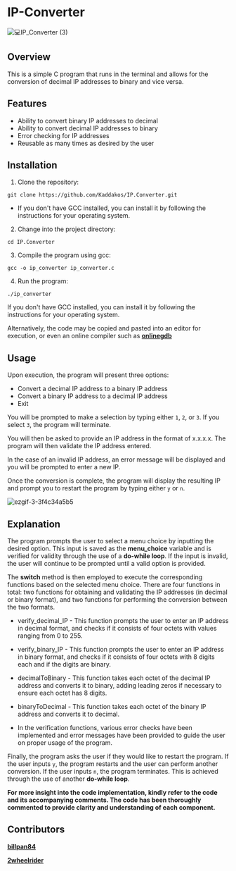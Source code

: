 # IP-Converter

![💻_IP_Converter_ (3)](https://user-images.githubusercontent.com/116773652/217944775-814bb302-4527-4260-9c2e-e347a81047c7.png)

## Overview

This is a simple C program that runs in the terminal and allows for the conversion of decimal IP addresses to binary and vice versa.

## Features

- Ability to convert binary IP addresses to decimal
- Ability to convert decimal IP addresses to binary
- Error checking for IP addresses
- Reusable as many times as desired by the user 

## Installation

1) Clone the repository:

```
git clone https://github.com/Kaddakos/IP.Converter.git
```
- If you don't have GCC installed, you can install it by following the instructions for your operating system.

2. Change into the project directory:

```
cd IP.Converter
```

3. Compile the program using gcc:

```
gcc -o ip_converter ip_converter.c
```

4. Run the program:

```
./ip_converter
```

If you don't have GCC installed, you can install it by following the instructions for your operating system.

Alternatively, the code may be copied and pasted into an editor for execution, or even an online compiler such as **[onlinegdb](https://www.onlinegdb.com/online_c_compiler)**

## Usage

Upon execution, the program will present three options:

- Convert a decimal IP address to a binary IP address
- Convert a binary IP address to a decimal IP address
- Exit

You will be prompted to make a selection by typing either `1`, `2`, or `3`. If you select `3`, the program will terminate.

You will then be asked to provide an IP address in the format of x.x.x.x. The program will then validate the IP address entered.

In the case of an invalid IP address, an error message will be displayed and you will be prompted to enter a new IP.

Once the conversion is complete, the program will display the resulting IP and prompt you to restart the program by typing either `y` or `n`.

![ezgif-3-3f4c34a5b5](https://user-images.githubusercontent.com/116773652/217937290-fe06bdee-7c32-4bbc-ac5a-50dfbcb6fdc5.gif)


## Explanation

The program prompts the user to select a menu choice by inputting the desired option. This input is saved as the **menu_choice** variable and is verified for validity through the use of a **do-while loop**. If the input is invalid, the user will continue to be prompted until a valid option is provided.

The **switch** method is then employed to execute the corresponding functions based on the selected menu choice. There are four functions in total: two functions for obtaining and validating the IP addresses (in decimal or binary format), and two functions for performing the conversion between the two formats.

- verify_decimal_IP - This function prompts the user to enter an IP address in decimal format, and checks if it consists of four octets with values ranging from 0 to 255.

- verify_binary_IP - This function prompts the user to enter an IP address in binary format, and checks if it consists of four octets with 8 digits each and if the digits are binary.

- decimalToBinary - This function takes each octet of the decimal IP address and converts it to binary, adding leading zeros if necessary to ensure each octet has 8 digits.

- binaryToDecimal - This function takes each octet of the binary IP address and converts it to decimal.

- In the verification functions, various error checks have been implemented and error messages have been provided to guide the user on proper usage of the program.

Finally, the program asks the user if they would like to restart the program. If the user inputs `y`, the program restarts and the user can perform another conversion. If the user inputs `n`, the program terminates. This is achieved through the use of another **do-while loop**.

**For more insight into the code implementation, kindly refer to the code and its accompanying comments. The code has been thoroughly commented to provide clarity and understanding of each component.**

## Contributors 

**[billpan84](https://github.com/billpan84)**

**[2wheelrider](https://github.com/2wheelrider)**
